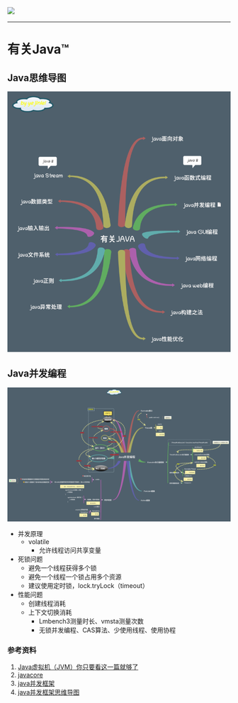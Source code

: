 ![](java__history.png)

---

# 有关Java™

## Java思维导图

![](有关Java.png)

## Java并发编程
![](Java并发编程.png)

- 并发原理
	- volatile
		- 允许线程访问共享变量
- 死锁问题
	- 避免一个线程获得多个锁
	- 避免一个线程一个锁占用多个资源
	- 建议使用定时锁，lock.tryLock（timeout）
- 性能问题
	- 创建线程消耗
	- 上下文切换消耗
		- Lmbench3测量时长、vmsta测量次数
		- 无锁并发编程、CAS算法、少使用线程、使用协程

### 参考资料
1. [Java虚拟机（JVM）你只要看这一篇就够了](https://blog.csdn.net/qq_41701956/article/details/81664921)
2. [javacore](https://github.com/dunwu/javacore)
3. [java并发框架](https://www.cnblogs.com/haimishasha/p/11199944.html)
4. [java并发框架思维导图](https://raw.githubusercontent.com/dunwu/images/dev/snap/20200221175827.png)